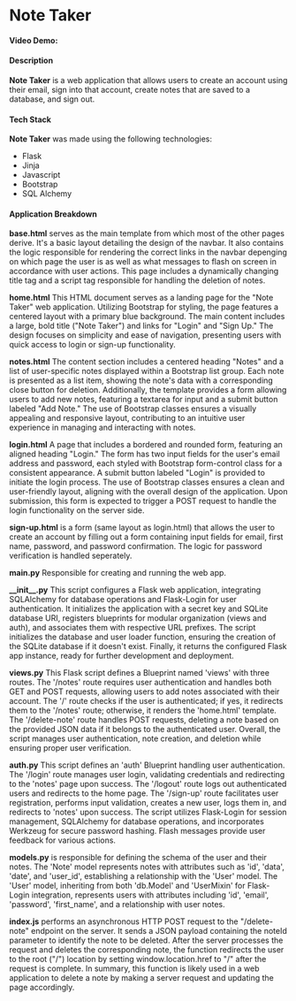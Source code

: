 # Note Taker

#### Video Demo: <URL HERE>

#### Description

**Note Taker** is a web application that allows users to create an account using their email, sign into that account, create notes that are saved to a database, and sign out.

#### Tech Stack

**Note Taker** was made using the following technologies:

- Flask
- Jinja
- Javascript
- Bootstrap
- SQL Alchemy

#### Application Breakdown

**base.html** serves as the main template from which most of the other pages derive. It's a basic layout detailing the design of the navbar. It also contains the logic responsible for rendering the correct links in the navbar depenging on which page the user is as well as what messages to flash on screen in accordance with user actions. This page includes a dynamically changing title tag and a script tag responsible for handling the deletion of notes.

**home.html** This HTML document serves as a landing page for the "Note Taker" web application. Utilizing Bootstrap for styling, the page features a centered layout with a primary blue background. The main content includes a large, bold title ("Note Taker") and links for "Login" and "Sign Up." The design focuses on simplicity and ease of navigation, presenting users with quick access to login or sign-up functionality.

**notes.html** The content section includes a centered heading "Notes" and a list of user-specific notes displayed within a Bootstrap list group. Each note is presented as a list item, showing the note's data with a corresponding close button for deletion. Additionally, the template provides a form allowing users to add new notes, featuring a textarea for input and a submit button labeled "Add Note." The use of Bootstrap classes ensures a visually appealing and responsive layout, contributing to an intuitive user experience in managing and interacting with notes.

**login.html** A page that includes a bordered and rounded form, featuring an aligned heading "Login." The form has two input fields for the user's email address and password, each styled with Bootstrap form-control class for a consistent appearance. A submit button labeled "Login" is provided to initiate the login process. The use of Bootstrap classes ensures a clean and user-friendly layout, aligning with the overall design of the application. Upon submission, this form is expected to trigger a POST request to handle the login functionality on the server side.

**sign-up.html** is a form (same layout as login.html) that allows the user to create an account by filling out a form containing input fields for email, first name, password, and password confirmation. The logic for password verification is handled seperately.

**main.py** Responsible for creating and running the web app.

**\_\_init\_\_.py** This script configures a Flask web application, integrating SQLAlchemy for database operations and Flask-Login for user authentication. It initializes the application with a secret key and SQLite database URI, registers blueprints for modular organization (views and auth), and associates them with respective URL prefixes. The script initializes the database and user loader function, ensuring the creation of the SQLite database if it doesn't exist. Finally, it returns the configured Flask app instance, ready for further development and deployment.

**views.py** This Flask script defines a Blueprint named 'views' with three routes. The '/notes' route requires user authentication and handles both GET and POST requests, allowing users to add notes associated with their account. The '/' route checks if the user is authenticated; if yes, it redirects them to the '/notes' route; otherwise, it renders the 'home.html' template. The '/delete-note' route handles POST requests, deleting a note based on the provided JSON data if it belongs to the authenticated user. Overall, the script manages user authentication, note creation, and deletion while ensuring proper user verification.

**auth.py** This script defines an 'auth' Blueprint handling user authentication. The '/login' route manages user login, validating credentials and redirecting to the 'notes' page upon success. The '/logout' route logs out authenticated users and redirects to the home page. The '/sign-up' route facilitates user registration, performs input validation, creates a new user, logs them in, and redirects to 'notes' upon success. The script utilizes Flask-Login for session management, SQLAlchemy for database operations, and incorporates Werkzeug for secure password hashing. Flash messages provide user feedback for various actions.

**models.py** is responsible for defining the schema of the user and their notes. The 'Note' model represents notes with attributes such as 'id', 'data', 'date', and 'user_id', establishing a relationship with the 'User' model. The 'User' model, inheriting from both 'db.Model' and 'UserMixin' for Flask-Login integration, represents users with attributes including 'id', 'email', 'password', 'first_name', and a relationship with user notes.

**index.js** performs an asynchronous HTTP POST request to the "/delete-note" endpoint on the server. It sends a JSON payload containing the noteId parameter to identify the note to be deleted. After the server processes the request and deletes the corresponding note, the function redirects the user to the root ("/") location by setting window.location.href to "/" after the request is complete. In summary, this function is likely used in a web application to delete a note by making a server request and updating the page accordingly.
